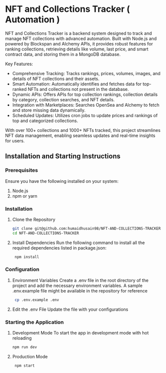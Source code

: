 # NFT and Collections Tracker ( Automation )
NFT and Collections Tracker is a backend system designed to track and manage NFT collections with advanced automation. Built with Node.js and powered by Blockspan and Alchemy APIs, it provides robust features for ranking collections, retrieving details like volume, last price, and smart contract data, and storing them in a MongoDB database. 

Key Features:
- Comprehensive Tracking: Tracks rankings, prices, volumes, images, and details of NFT collections and their assets.
- Smart Automation: Automatically identifies and fetches data for top-ranked NFTs and collections not present in the database.
- Dynamic APIs: Offers APIs for top collection rankings, collection details by category, collection searches, and NFT details.
- Integration with Marketplaces: Searches OpenSea and Alchemy to fetch and store missing data dynamically.
- Scheduled Updates: Utilizes cron jobs to update prices and rankings of top and categorized collections.

With over 100+ collections and 1000+ NFTs tracked, this project streamlines NFT data management, enabling seamless updates and real-time insights for users.

## Installation and Starting Instructions 
### Prerequisites
Ensure you have the following installed on your system:
  1. Node.js
  2. npm or yarn


### Installation
  1. Clone the Repository
     ```bash
     git clone git@github.com:humaidhusain98/NFT-AND-COLLECTIONS-TRACKER.git
     cd NFT-AND-COLLECTIONS-TRACKER
     ```
     
  2. Install Dependencies Run the following command to install all the required dependencies listed in package.json:
      ```bash
       npm install
     ```

### Configuration
  1. Environment Variables Create a .env file in the root directory of the project and add the necessary environment variables. A sample .env.example file might be available in the repository for reference
     ```bash
      cp .env.example .env
     ```
  2. Edit the .env File Update the file with your configurations

### Starting the Application
  1. Development Mode To start the app in development mode with hot reloading
     ```bash
     npm run dev
     ```
  2. Production Mode
     ```bash
      npm start
     ```
  
